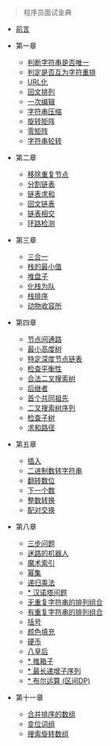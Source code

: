 > 程序员面试金典

* [前言](books/lcci/前言.md)
* 第一章
  * [判断字符串是否唯一](books/lcci/01_01_判断字符是否唯一.md)
  * [判定是否互为字符重排](books/lcci/01_02_判定是否护卫字符重排.md)
  * [URL化](books/lcci/01_03_URL化.md)
  * [回文排列](books/lcci/01_04_回文排列.md)
  * [一次编辑](books/lcci/01_05_一次编辑.md)
  * [字符串压缩](books/lcci/01_06_字符串压缩.md)
  * [旋转矩阵](books/lcci/01_07_旋转矩阵.md)
  * [零矩阵](books/lcci/01_08_零矩阵.md)
  * [字符串轮转](books/lcci/01_09_字符串轮转.md)
* 第二章
  * [移除重复节点](books/lcci/02_01_移除重复节点.md)
  * [分割链表](books/lcci/02_04_分割链表.md)
  * [链表求和](books/lcci/02_05_链表求和.md)
  * [回文链表](books/lcci/02_06_回文链表.md)
  * [链表相交](books/lcci/02_07_链表相交.md)
  * [环路检测](books/lcci/02_08_环路检测.md)
* 第三章
  * [三合一](books/lcci/03_01_三合一.md)
  * [栈的最小值](books/lcci/03_02_栈的最小值.md)
  * [堆盘子](books/lcci/03_03_堆盘子.md)
  * [化栈为队](books/lcci/03_04_化栈为队.md)
  * [栈排序](books/lcci/03_05_栈排序.md)
  * [动物收容所](books/lcci/03_06_动物收容所.md)
* 第四章
  * [节点间通路](books/lcci/04_01_节点间通路.md)
  * [最小高度树](books/lcci/04_02_最小高度树.md)
  * [特定深度节点链表](books/lcci/04_03_特定深度节点链表.md)
  * [检查平衡性](books/lcci/04_04_检查平衡性.md)
  * [合法二叉搜索树](books/lcci/04_05_合法二叉搜索树.md)
  * [后继者](books/lcci/04_06_后继者.md)
  * [首个共同祖先](books/lcci/04_08_首个共同祖先.md)
  * [二叉搜索树序列](books/lcci/04_09_二叉搜索树序列.md)
  * [检查子树](books/lcci/04_10_检查子树.md)
  * [求和路径](books/lcci/04_12_求和路径.md)
* 第五章
  * [插入](books/lcci/05_01_插入.md)
  * [二进制数转字符串](books/lcci/05_02_二进制数转字符串.md)
  * [翻转数位](books/lcci/05_03_翻转数位.md)
  * [下一个数](books/lcci/05_04_下一个数.md)
  * [整数转换](books/lcci/05_06_整数转换.md)
  * [配对交换](books/lcci/05_07_配对交换.md)

* 第八章
  * [三步问题](books/lcci/08_01_三步问题.md)
  * [迷路的机器人](books/lcci/08_02_迷路的机器人.md)
  * [魔术索引](books/lcci/08_03_魔术索引.md)
  * [幂集](books/lcci/08_04_幂集.md)
  * [递归乘法](books/lcci/08_05_递归乘法.md)
  * [* 汉诺塔问题](books/lcci/08_06_汉诺塔问题.md)
  * [无重复字符串的排列组合](books/lcci/08_07_无重复字符串的排列组合.md)
  * [有重复字符串的排列组合](books/lcci/08_08_有重复字符串的排列组合.md)
  * [括号](books/lcci/08_09_括号.md)
  * [ 颜色填充](books/lcci/08_10_颜色填充.md)
  * [硬币](books/lcci/08_11_硬币.md)
  * [ 八皇后](books/lcci/08_12_八皇后.md)
  * [* 推箱子](books/lcci/08_13_推箱子.md)
  * [* 最长递增子序列](books/lcci/最长递增子序列.md)
  * [* 布尔运算 (区间DP) ](books/lcci/08_14_布尔运算.md)
* 第十一章
  * [合并排序的数组](books/lcci/10_1_合并排序的数组.md)
  * [变位词组](books/lcci/10_2_变位词组.md)
  * [搜索旋转数组](books/lcci/10_3_搜索旋转数组.md)

